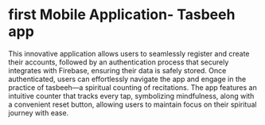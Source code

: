 #  first Mobile Application- Tasbeeh app 


This innovative application allows users to seamlessly register and create their accounts, followed by an authentication process that securely integrates with Firebase, ensuring their data is safely stored. Once authenticated, users can effortlessly navigate the app and engage in the practice of tasbeeh—a spiritual counting of recitations. The app features an intuitive counter that tracks every tap, symbolizing mindfulness, along with a convenient reset button, allowing users to maintain focus on their spiritual journey with ease.
 
